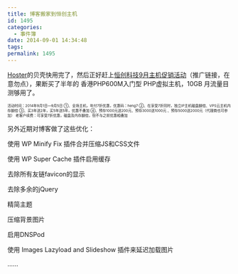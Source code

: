 ```yaml
---
title: 博客搬家到恒创主机
id: 1495
categories:
  - 事件簿
date: 2014-09-01 14:34:48
tags:
permalink: 1495
---
```


[Hoster](http://www.anotherhome.net/530)的贝壳快用完了，然后正好赶上[恒创科技9月主机促销活动](http://my.henghost.com/aff.php?aff=1878)（推广链接，在意勿点），果断买了半年的 香港PHP600M入门型 PHP虚拟主机，10GB 月流量目测够用了。

<span style="font-size: 6pt;">活动时间：2014年9月1日—9月5日
①、全场主机，年付7折优惠，优惠码：heng7
②、在享受7折同时，独立IP主机磁盘翻倍、VPS云主机内存翻倍
③、买3年送2年，买5年送5年，优惠不叠加
④、预存1000元送200元、预存3000送1000元 、预存5000送2000元（代理商也可参加）
老客户续费：可享受7折优惠，磁盘及内存翻倍，但不与之前优惠相叠加</span>

另外近期对博客做了这些优化：<!--more-->

使用 WP Minify Fix 插件合并压缩JS和CSS文件

使用 WP Super Cache 插件启用缓存

去除所有友链favicon的显示

去除多余的jQuery

精简主题

压缩背景图片

启用DNSPod

使用 Images Lazyload and Slideshow 插件来延迟加载图片

......